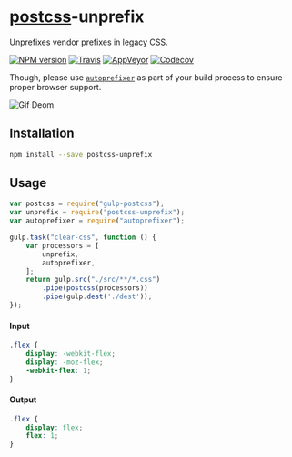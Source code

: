 [postcss](https://github.com/postcss/postcss)-unprefix
=====

Unprefixes vendor prefixes in legacy CSS.

[![NPM version](https://img.shields.io/npm/v/postcss-unprefix.svg?style=flat-square)](https://www.npmjs.com/package/postcss-unprefix)
[![Travis](https://img.shields.io/travis/gucong3000/postcss-unprefix.svg?&label=Linux)](https://travis-ci.org/gucong3000/postcss-unprefix)
[![AppVeyor](https://img.shields.io/appveyor/ci/gucong3000/postcss-unprefix.svg?&label=Windows)](https://ci.appveyor.com/project/gucong3000/postcss-unprefix)
[![Codecov](https://img.shields.io/codecov/c/github/gucong3000/postcss-unprefix.svg)](https://codecov.io/gh/gucong3000/postcss-unprefix)

Though, please use [`autoprefixer`](https://github.com/postcss/autoprefixer) as part of your build process to ensure proper browser support.

![Gif Deom](http://ww3.sinaimg.cn/bmiddle/534b48acgw1et7jyprmj3g20b40ciaes.gif)

## Installation

```bash
npm install --save postcss-unprefix
```

## Usage

```javascript
var postcss = require("gulp-postcss");
var unprefix = require("postcss-unprefix");
var autoprefixer = require("autoprefixer");

gulp.task("clear-css", function () {
	var processors = [
		unprefix,
		autoprefixer,
	];
	return gulp.src("./src/**/*.css")
		.pipe(postcss(processors))
		.pipe(gulp.dest('./dest'));
});
```

#### Input

```css
.flex {
	display: -webkit-flex;
	display: -moz-flex;
	-webkit-flex: 1;
}
```

#### Output

```css
.flex {
	display: flex;
	flex: 1;
}
```
